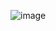![image](https://user-images.githubusercontent.com/47408756/167800525-c7f167b3-170c-4695-9af6-11569fd206a5.png)
